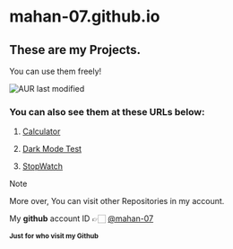 # mahan-07.github.io
## These are my Projects.

You can use them freely!

![AUR last modified](https://img.shields.io/aur/last-modified/last-modified?color=lightblue)

### You can also see them at these URLs below:

1. [Calculator](https://mahan-07.github.io/myprojects/calculator/)

1. [Dark Mode Test](https://mahan-07.github.io/myprojects/dark_mode_test/)

1. [StopWatch](https://mahan-07.github.io/myprojects/stop_watch/)

> [!NOTE]
> More over, You can visit other Repositories in my account.
 
My **github** account ID 👉🏻 [@mahan-07](https://github.com/mahan-07)

**<sub>Just for who visit my Github</sub>**
